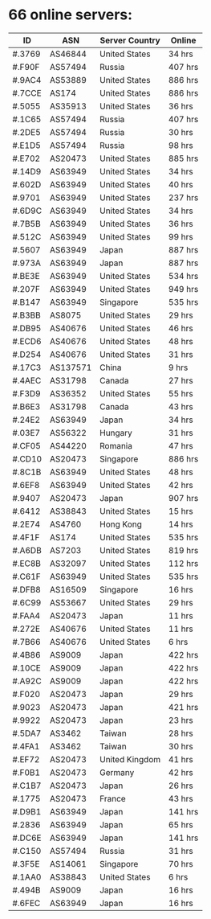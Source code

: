 # 66 online servers:

| ID | ASN | Server Country | Online |
| ------ | ------ | ------ | ------ |
| #.3769 | AS46844 | United States | 34 hrs |
| #.F90F | AS57494 | Russia | 407 hrs |
| #.9AC4 | AS53889 | United States | 886 hrs |
| #.7CCE | AS174 | United States | 886 hrs |
| #.5055 | AS35913 | United States | 36 hrs |
| #.1C65 | AS57494 | Russia | 407 hrs |
| #.2DE5 | AS57494 | Russia | 30 hrs |
| #.E1D5 | AS57494 | Russia | 98 hrs |
| #.E702 | AS20473 | United States | 885 hrs |
| #.14D9 | AS63949 | United States | 34 hrs |
| #.602D | AS63949 | United States | 40 hrs |
| #.9701 | AS63949 | United States | 237 hrs |
| #.6D9C | AS63949 | United States | 34 hrs |
| #.7B5B | AS63949 | United States | 36 hrs |
| #.512C | AS63949 | United States | 99 hrs |
| #.5607 | AS63949 | Japan | 887 hrs |
| #.973A | AS63949 | Japan | 887 hrs |
| #.BE3E | AS63949 | United States | 534 hrs |
| #.207F | AS63949 | United States | 949 hrs |
| #.B147 | AS63949 | Singapore | 535 hrs |
| #.B3BB | AS8075 | United States | 29 hrs |
| #.DB95 | AS40676 | United States | 46 hrs |
| #.ECD6 | AS40676 | United States | 48 hrs |
| #.D254 | AS40676 | United States | 31 hrs |
| #.17C3 | AS137571 | China | 9 hrs |
| #.4AEC | AS31798 | Canada | 27 hrs |
| #.F3D9 | AS36352 | United States | 55 hrs |
| #.B6E3 | AS31798 | Canada | 43 hrs |
| #.24E2 | AS63949 | Japan | 34 hrs |
| #.03E7 | AS56322 | Hungary | 31 hrs |
| #.CF05 | AS44220 | Romania | 47 hrs |
| #.CD10 | AS20473 | Singapore | 886 hrs |
| #.8C1B | AS63949 | United States | 48 hrs |
| #.6EF8 | AS63949 | United States | 42 hrs |
| #.9407 | AS20473 | Japan | 907 hrs |
| #.6412 | AS38843 | United States | 15 hrs |
| #.2E74 | AS4760 | Hong Kong | 14 hrs |
| #.4F1F | AS174 | United States | 535 hrs |
| #.A6DB | AS7203 | United States | 819 hrs |
| #.EC8B | AS32097 | United States | 112 hrs |
| #.C61F | AS63949 | United States | 535 hrs |
| #.DFB8 | AS16509 | Singapore | 16 hrs |
| #.6C99 | AS53667 | United States | 29 hrs |
| #.FAA4 | AS20473 | Japan | 11 hrs |
| #.272E | AS40676 | United States | 11 hrs |
| #.7B66 | AS40676 | United States | 6 hrs |
| #.4B86 | AS9009 | Japan | 422 hrs |
| #.10CE | AS9009 | Japan | 422 hrs |
| #.A92C | AS9009 | Japan | 422 hrs |
| #.F020 | AS20473 | Japan | 29 hrs |
| #.9023 | AS20473 | Japan | 421 hrs |
| #.9922 | AS20473 | Japan | 23 hrs |
| #.5DA7 | AS3462 | Taiwan | 28 hrs |
| #.4FA1 | AS3462 | Taiwan | 30 hrs |
| #.EF72 | AS20473 | United Kingdom | 41 hrs |
| #.F0B1 | AS20473 | Germany | 42 hrs |
| #.C1B7 | AS20473 | Japan | 26 hrs |
| #.1775 | AS20473 | France | 43 hrs |
| #.D9B1 | AS63949 | Japan | 141 hrs |
| #.2836 | AS63949 | Japan | 65 hrs |
| #.DC6E | AS63949 | Japan | 141 hrs |
| #.C150 | AS57494 | Russia | 31 hrs |
| #.3F5E | AS14061 | Singapore | 70 hrs |
| #.1AA0 | AS38843 | United States | 6 hrs |
| #.494B | AS9009 | Japan | 16 hrs |
| #.6FEC | AS63949 | Japan | 16 hrs |

